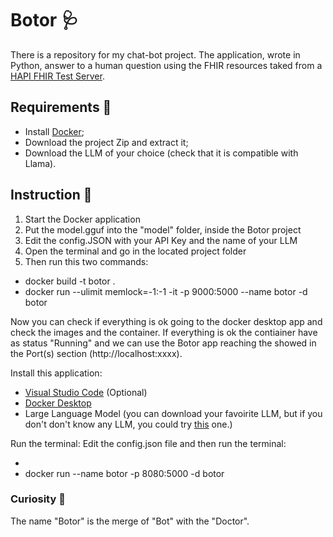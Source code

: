 # Botor 🩺
There is a repository for my chat-bot project. The application, wrote in Python, answer to a human question using the FHIR resources taked from a [HAPI FHIR Test Server](https://hapi.fhir.org/).

## Requirements 📝
- Install [Docker](https://www.docker.com/products/docker-desktop/);
- Download the project Zip and extract it;
- Download the LLM of your choice (check that it is compatible with Llama).

## Instruction 📖
1. Start the Docker application
2. Put the model.gguf into the "model" folder, inside the Botor project
3. Edit the config.JSON with your API Key and the name of your LLM
4. Open the terminal and go in the located project folder
5. Then run this two commands: 
  - docker build -t botor .
  - docker run --ulimit memlock=-1:-1 -it -p 9000:5000 --name botor -d botor

Now you can check if everything is ok going to the docker desktop app and check the images and the container. If everything is ok the contiainer have as status "Running" and we can use the Botor app reaching the showed in the Port(s) section (http://localhost:xxxx).
    
Install this application:

- [Visual Studio Code](https://code.visualstudio.com/download) (Optional)
- [Docker Desktop](https://www.docker.com/products/docker-desktop/)
- Large Language Model (you can download your favoirite LLM, but if you don't don't know any LLM, you could try [this](https://huggingface.co/TheBloke/Mistral-7B-Instruct-v0.1-GGUF) one.)

Run the terminal:
Edit the config.json file and then run the terminal:

- 
- docker run --name botor -p 8080:5000 -d botor

### Curiosity 🧐
The name "Botor" is the merge of "Bot" with the "Doctor".
